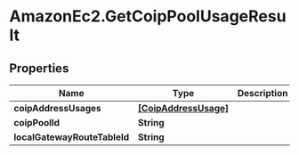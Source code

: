 # AmazonEc2.GetCoipPoolUsageResult

## Properties

Name | Type | Description | Notes
------------ | ------------- | ------------- | -------------
**coipAddressUsages** | [**[CoipAddressUsage]**](CoipAddressUsage.md) |  | [optional] 
**coipPoolId** | **String** |  | [optional] 
**localGatewayRouteTableId** | **String** |  | [optional] 


